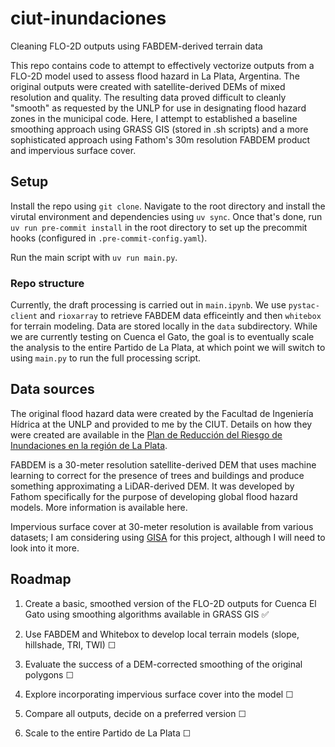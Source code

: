 # ciut-inundaciones
Cleaning FLO-2D outputs using FABDEM-derived terrain data

This repo contains code to attempt to effectively vectorize outputs from a FLO-2D model used to assess flood hazard in La Plata, Argentina. The original outputs were created with satellite-derived DEMs of mixed resolution and quality. The resulting data proved difficult to cleanly "smooth" as requested by the UNLP for use in designating flood hazard zones in the municipal code. Here, I attempt to established a baseline smoothing approach using GRASS GIS (stored in .sh scripts) and a more sophisticated approach using Fathom's 30m resolution FABDEM product and impervious surface cover.

## Setup
Install the repo using `git clone`. Navigate to the root directory and install the virutal environment and dependencies using `uv sync`. Once that's done, run `uv run pre-commit install` in the root directory to set up the precommit hooks (configured in `.pre-commit-config.yaml`).

Run the main script with `uv run main.py`.


### Repo structure
Currently, the draft processing is carried out in `main.ipynb`. We use `pystac-client` and `rioxarray` to retrieve FABDEM data efficeintly and then `whitebox` for terrain modeling. Data are stored locally in the `data` subdirectory. While we are currently testing on Cuenca el Gato, the goal is to eventually scale the analysis to the entire Partido de La Plata, at which point we will switch to using `main.py` to run the full processing script.

## Data sources
The original flood hazard data were created by the Facultad de Ingeniería Hídrica at the UNLP and provided to me by the CIUT. Details on how they were created are available in the [Plan de Reducción del Riesgo de Inundaciones en la región de La Plata](https://sedici.unlp.edu.ar/handle/10915/165109).

FABDEM is a 30-meter resolution satellite-derived DEM that uses machine learning to correct for the presence of trees and buildings and produce something approximating a LiDAR-derived DEM. It was developed by Fathom specifically for the purpose of developing global flood hazard models. More information is available here.

Impervious surface cover at 30-meter resolution is available from various datasets; I am considering using [GISA](https://gee-community-catalog.org/projects/gisa/) for this project, although I will need to look into it more.

## Roadmap
1. Create a basic, smoothed version of the FLO-2D outputs for Cuenca El Gato using smoothing algorithms available in GRASS GIS ✅

2. Use FABDEM and Whitebox to develop local terrain models (slope, hillshade, TRI, TWI) ☐

3. Evaluate the success of a DEM-corrected smoothing of the original polygons ☐

4. Explore incorporating impervious surface cover into the model ☐

5. Compare all outputs, decide on a preferred version ☐

6. Scale to the entire Partido de La Plata ☐